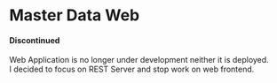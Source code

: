 # Master Data Web

#### Discontinued
Web Application is no longer under development neither it is deployed.  
I decided to focus on REST Server and stop work on web frontend.
